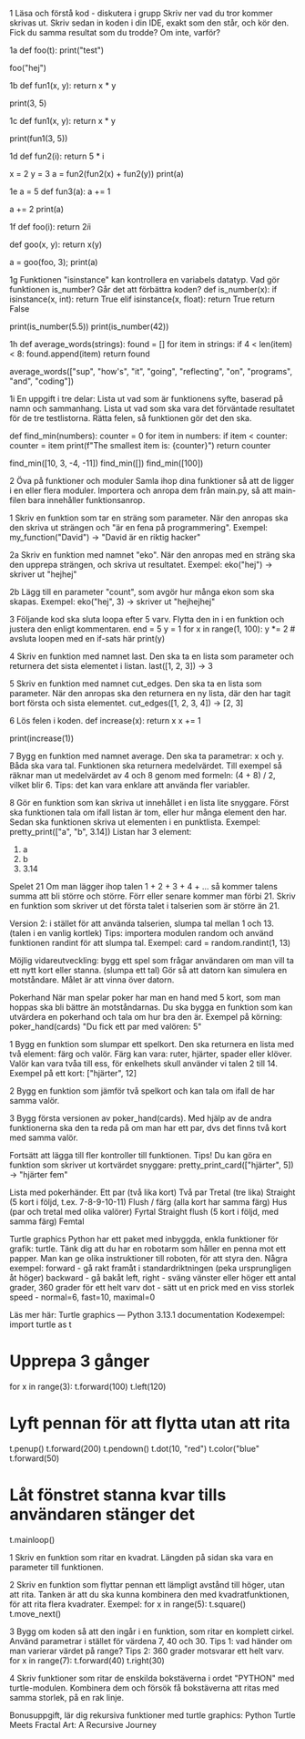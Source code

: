 1 Läsa och förstå kod - diskutera i grupp
Skriv ner vad du tror kommer skrivas ut. Skriv sedan in koden i din IDE, exakt som den står, och kör den. Fick du samma resultat som du trodde? Om inte, varför?

1a
def foo(t):
    print("test")

foo("hej")

1b
def fun1(x, y):
    return x * y

print(3, 5)

1c
def fun1(x, y):
    return x * y

print(fun1(3, 5))

1d
def fun2(i):
    return 5 * i

x = 2
y = 3
a = fun2(fun2(x) + fun2(y))
print(a)

1e
a = 5
def fun3(a):
    a += 1

a += 2
print(a)

1f
def foo(i):
    return 2*i*i

def goo(x, y):
    return x(y)

a = goo(foo, 3);
print(a)


1g Funktionen "isinstance" kan kontrollera en variabels datatyp. Vad gör funktionen is_number? Går det att förbättra koden?
def is_number(x):
    if isinstance(x, int):
        return True
    elif isinstance(x, float):
        return True
    return False

print(is_number(5.5))
print(is_number(42))

1h
def average_words(strings):
    found = []
    for item in strings:
        if 4 < len(item) < 8:
            found.append(item)
    return found

average_words(["sup", "how's", "it", "going", "reflecting", "on", "programs", "and", "coding"])


1i En uppgift i tre delar:
Lista ut vad som är funktionens syfte, baserad på namn och sammanhang.
Lista ut vad som ska vara det förväntade resultatet för de tre testlistorna.
Rätta felen, så funktionen gör det den ska.

def find_min(numbers):
    counter = 0
    for item in numbers:
        if item < counter:
            counter = item
    print(f"The smallest item is: {counter}")
    return counter

find_min([10, 3, -4, -11])
find_min([])
find_min([100])



2 Öva på funktioner och moduler
Samla ihop dina funktioner så att de ligger i en eller flera moduler. Importera och anropa dem från main.py, så att main-filen bara innehåller funktionsanrop.

1 Skriv en funktion som tar en sträng som parameter. När den anropas ska den skriva ut strängen och "är en fena på programmering". Exempel:
my_function("David") → "David är en riktig hacker"


2a Skriv en funktion med namnet "eko". När den anropas med en sträng ska den upprepa strängen, och skriva ut resultatet. Exempel:
eko("hej") → skriver ut "hejhej"

2b Lägg till en parameter "count", som avgör hur många ekon som ska skapas. Exempel:
eko("hej", 3) → skriver ut "hejhejhej"


3 Följande kod ska sluta loopa efter 5 varv. Flytta den in i en funktion och justera den enligt kommentaren.
end = 5
y = 1
for x in range(1, 100):
    y *= 2
    # avsluta loopen med en if-sats här
print(y)


4 Skriv en funktion med namnet last. Den ska ta en lista som parameter och returnera det sista elementet i listan.
last([1, 2, 3]) → 3


5 Skriv en funktion med namnet cut_edges. Den ska ta en lista som parameter. När den anropas ska den returnera en ny lista, där den har tagit bort första och sista elementet.
cut_edges([1, 2, 3, 4]) → [2, 3]


6 Lös felen i koden.
def increase(x):
    return x
    x += 1

print(increase(1))


7 Bygg en funktion med namnet average. Den ska ta parametrar: x och y. Båda ska vara tal. Funktionen ska returnera medelvärdet. Till exempel så räknar man ut medelvärdet av 4 och 8 genom med formeln: (4 + 8) / 2, vilket blir 6.
Tips: det kan vara enklare att använda fler variabler.

8 Gör en funktion som kan skriva ut innehållet i en lista lite snyggare. Först ska funktionen tala om ifall listan är tom, eller hur många element den har. Sedan ska funktionen skriva ut elementen i en punktlista. Exempel:
pretty_print(["a", "b", 3.14])
Listan har 3 element:
1. a
2. b
3. 3.14


Spelet 21
Om man lägger ihop talen 1 + 2 + 3 + 4 + …  så kommer talens summa att bli större och större. Förr eller senare kommer man förbi 21. Skriv en funktion som skriver ut det första talet i talserien som är större än 21.

Version 2: i stället för att använda talserien, slumpa tal mellan 1 och 13. (talen i en vanlig kortlek)
Tips: importera modulen random och använd funktionen randint för att slumpa tal. 
Exempel: card = random.randint(1, 13)

Möjlig vidareutveckling: bygg ett spel som frågar användaren om man vill ta ett nytt kort eller stanna. (slumpa ett tal) Gör så att datorn kan simulera en motståndare. Målet är att vinna över datorn.


Pokerhand
När man spelar poker har man en hand med 5 kort, som man hoppas ska bli bättre än motståndarnas. Du ska bygga en funktion som kan utvärdera en pokerhand och tala om hur bra den är. Exempel på körning:
poker_hand(cards)
"Du fick ett par med valören: 5"

1 Bygg en funktion som slumpar ett spelkort. Den ska returnera en lista med två element: färg och valör. Färg kan vara: ruter, hjärter, spader eller klöver. Valör kan vara tvåa till ess, för enkelhets skull använder vi talen 2 till 14.
Exempel på ett kort: ["hjärter", 12]

2 Bygg en funktion som jämför två spelkort och kan tala om ifall de har samma valör.

3 Bygg första versionen av poker_hand(cards). Med hjälp av de andra funktionerna ska den ta reda på om man har ett par, dvs det finns två kort med samma valör.

Fortsätt att lägga till fler kontroller till funktionen.
Tips! Du kan göra en funktion som skriver ut kortvärdet snyggare:
pretty_print_card(["hjärter", 5]) → "hjärter fem"

Lista med pokerhänder.
Ett par (två lika kort)
Två par
Tretal (tre lika)
Straight (5 kort i följd, t.ex. 7-8-9-10-11)
Flush / färg (alla kort har samma färg)
Hus (par och tretal med olika valörer)
Fyrtal
Straight flush (5 kort i följd, med samma färg)
Femtal



Turtle graphics
Python har ett paket med inbyggda, enkla funktioner för grafik: turtle. Tänk dig att du har en robotarm som håller en penna mot ett papper. Man kan ge olika instruktioner till roboten, för att styra den. Några exempel:
forward - gå rakt framåt i standardriktningen (peka ursprungligen åt höger)
backward - gå bakåt
left, right - sväng vänster eller höger ett antal grader, 360 grader för ett helt varv
dot - sätt ut en prick med en viss storlek
speed - normal=6, fast=10, maximal=0

Läs mer här: Turtle graphics — Python 3.13.1 documentation 
Kodexempel:
import turtle as t

# Upprepa 3 gånger
for x in range(3):
    t.forward(100)
    t.left(120)

# Lyft pennan för att flytta utan att rita
t.penup()
t.forward(200)
t.pendown()
t.dot(10, "red")
t.color("blue"
t.forward(50)

# Låt fönstret stanna kvar tills användaren stänger det
t.mainloop()

1 Skriv en funktion som ritar en kvadrat. Längden på sidan ska vara en parameter till funktionen.

2 Skriv en funktion som flyttar pennan ett lämpligt avstånd till höger, utan att rita. Tanken är att du ska kunna kombinera den med kvadratfunktionen, för att rita flera kvadrater. Exempel:
for x in range(5):
    t.square()
    t.move_next()

3 Bygg om koden så att den ingår i en funktion, som ritar en komplett cirkel. Använd parametrar i stället för värdena 7, 40 och 30.
Tips 1: vad händer om man varierar värdet på range? 
Tips 2: 360 grader motsvarar ett helt varv.
for x in range(7):
    t.forward(40)
    t.right(30)

4 Skriv funktioner som ritar de enskilda bokstäverna i ordet "PYTHON" med turtle-modulen. Kombinera dem och försök få bokstäverna att ritas med samma storlek, på en rak linje.


Bonusuppgift, lär dig rekursiva funktioner med turtle graphics:
Python Turtle Meets Fractal Art: A Recursive Journey 
